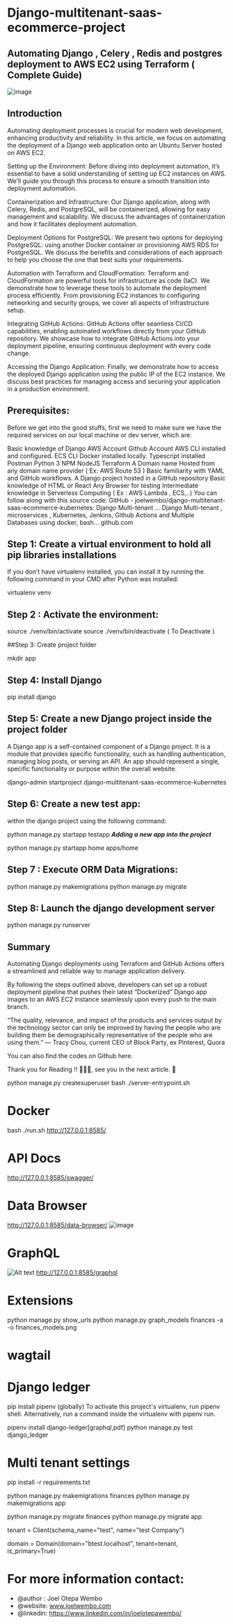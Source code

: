 # Django-multitenant-saas-ecommerce-project
## Automating Django , Celery , Redis and postgres deployment to AWS EC2 using Terraform ( Complete Guide)

![image](https://github.com/joelwembo/django-multitenant-saas-ecommerce-kubernetes/assets/19718580/f52b4f26-b42f-4f16-81fc-3aac8cc62f82)


## Introduction
Automating deployment processes is crucial for modern web development, enhancing productivity and reliability. In this article, we focus on automating the deployment of a Django web application onto an Ubuntu Server hosted on AWS EC2.

Setting up the Environment: Before diving into deployment automation, it’s essential to have a solid understanding of setting up EC2 instances on AWS. We’ll guide you through this process to ensure a smooth transition into deployment automation.

Containerization and Infrastructure: Our Django application, along with Celery, Redis, and PostgreSQL, will be containerized, allowing for easy management and scalability. We discuss the advantages of containerization and how it facilitates deployment automation.

Deployment Options for PostgreSQL: We present two options for deploying PostgreSQL: using another Docker container or provisioning AWS RDS for PostgreSQL. We discuss the benefits and considerations of each approach to help you choose the one that best suits your requirements.

Automation with Terraform and CloudFormation: Terraform and CloudFormation are powerful tools for infrastructure as code (IaC). We demonstrate how to leverage these tools to automate the deployment process efficiently. From provisioning EC2 instances to configuring networking and security groups, we cover all aspects of infrastructure setup.

Integrating GitHub Actions: GitHub Actions offer seamless CI/CD capabilities, enabling automated workflows directly from your GitHub repository. We showcase how to integrate GitHub Actions into your deployment pipeline, ensuring continuous deployment with every code change.

Accessing the Django Application: Finally, we demonstrate how to access the deployed Django application using the public IP of the EC2 instance. We discuss best practices for managing access and securing your application in a production environment.

## Prerequisites:
Before we get into the good stuffs, first we need to make sure we have the required services on our local machine or dev server, which are:

Basic knowledge of Django
AWS Account
Github Account
AWS CLI installed and configured.
ECS CLI
Docker installed locally.
Typescript installed
Postman
Python 3
NPM
NodeJS
Terraform
A Domain name Hosted from any domain name provider ( Ex: AWS Route 53 )
Basic familiarity with YAML and GitHub workflows.
A Django project hosted in a GitHub repository
Basic knowledge of HTML or React
Any Browser for testing
Intermediate knowledge in Serverless Computing ( Ex : AWS Lambda , ECS,..)
You can follow along with this source code:
GitHub - joelwembo/django-multitenant-saas-ecommerce-kubernetes: Django Multi-tenant …
Django Multi-tenant , microservices , Kubernetes, Jenkins, Github Actions and Multiple Databases using docker, bash…
github.com



## Step 1: Create a virtual environment to hold all pip libraries installations

If you don’t have virtualenv installed, you can install it by running the following command in your CMD after Python was installed:

virtualenv venv
## Step 2 : Activate the environment:

source ./venv/bin/activate
source ./venv/bin/deactivate ( To Deactivate )

##Step 3: Create project folder

mkdir app
## Step 4: Install Django

pip install django
## Step 5: Create a new Django project inside the project folder

A Django app is a self-contained component of a Django project. It is a module that provides specific functionality, such as handling authentication, managing blog posts, or serving an API. An app should represent a single, specific functionality or purpose within the overall website.

django-admin startproject django-multitenant-saas-ecommerce-kubernetes
## Step 6: Create a new test app:

within the django project using the following command:

python manage.py startapp testapp
***Adding a new app into the project***

python manage.py startapp home apps/home

## Step 7 : Execute ORM Data Migrations:

python manage.py makemigrations
python manage.py migrate

## Step 8: Launch the django development server

python manage.py runserver


## Summary
Automating Django deployments using Terraform and GitHub Actions offers a streamlined and reliable way to manage application delivery.

By following the steps outlined above, developers can set up a robust deployment pipeline that pushes their latest “Dockerized” Django app images to an AWS EC2 instance seamlessly upon every push to the main branch.

“The quality, relevance, and impact of the products and services output by the technology sector can only be improved by having the people who are building them be demographically representative of the people who are using them.” — Tracy Chou, current CEO of Block Party, ex Pinterest, Quora

You can also find the codes on Github here.

Thank you for Reading !! 🙌🏻😁, see you in the next article. 📃




python manage.py createsuperuser
bash ./server-entrypoint.sh

# Docker
bash ./run.sh
http://127.0.0.1:8585/

# API Docs
http://127.0.0.1:8585/swagger/

# Data Browser

http://127.0.0.1:8585/data-browser/
![image](https://github.com/joelwembo/django-restful-api-postgres-kubernetes-poc/assets/19718580/83a0f788-36ea-4bb1-a626-17c2154bd512)


# GraphQL
![Alt text](image.png)
http://127.0.0.1:8585/graphql

# Extensions
python manage.py show_urls
python manage.py graph_models finances -a -o finances_models.png

# wagtail

# Django ledger
pip install pipenv (globally)
To activate this project's virtualenv, run pipenv shell.
Alternatively, run a command inside the virtualenv with pipenv run.

pipenv install django-ledger[graphql,pdf]
python manage.py test django_ledger


# Multi tenant settings

pip install -r requirements.txt

python manage.py makemigrations finances
python manage.py makemigrations app

python manage.py migrate finances
python manage.py migrate app

tenant = Client(schema_name="test", name="test Company")

domain = Domain(domain="btest.localhost", tenant=tenant, is_primary=True)


# For more information contact: 

- @author : Joel Otepa Wembo
- @website: www.joelwembo.com
- @linkedin: https://www.linkedin.com/in/joelotepawembo/



